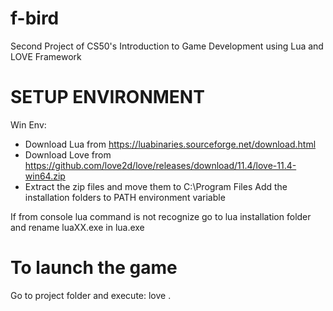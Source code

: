 # f-bird
Second Project of CS50's Introduction to Game Development using Lua and LOVE Framework
# SETUP ENVIRONMENT
Win Env:
- Download Lua from https://luabinaries.sourceforge.net/download.html
- Download Love from https://github.com/love2d/love/releases/download/11.4/love-11.4-win64.zip
- Extract the zip files and move them to C:\Program Files
Add the installation folders to PATH environment variable

If from console lua command is not recognize go to lua installation folder and rename luaXX.exe in lua.exe

# To launch the game 
Go to project folder and execute:
love .

